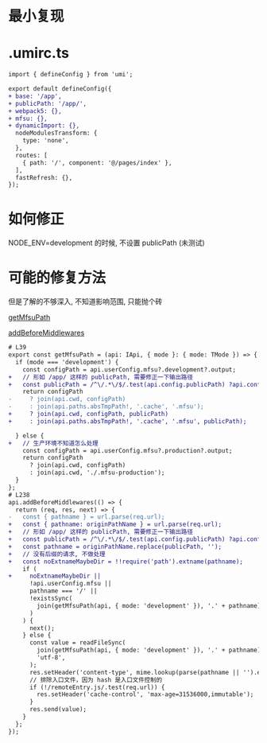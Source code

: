 # 最小复现

# .umirc.ts

```diff
import { defineConfig } from 'umi';

export default defineConfig({
+ base: '/app',
+ publicPath: '/app/',
+ webpack5: {},
+ mfsu: {},
+ dynamicImport: {},
  nodeModulesTransform: {
    type: 'none',
  },
  routes: [
    { path: '/', component: '@/pages/index' },
  ],
  fastRefresh: {},
});

```

# 如何修正
NODE_ENV=development 的时候, 不设置 publicPath (未测试)

# 可能的修复方法

但是了解的不够深入, 不知道影响范围, 只能抛个砖

[getMfsuPath](https://github.com/umijs/umi/blob/master/packages/preset-built-in/src/plugins/features/mfsu/mfsu.ts#L39)

[addBeforeMiddlewares](https://github.com/umijs/umi/blob/master/packages/preset-built-in/src/plugins/features/mfsu/mfsu.ts#L238)

```diff
# L39
export const getMfsuPath = (api: IApi, { mode }: { mode: TMode }) => {
  if (mode === 'development') {
    const configPath = api.userConfig.mfsu?.development?.output;
+   // 形如 /app/ 这样的 publicPath, 需要修正一下输出路径
+   const publicPath = /^\/.*\/$/.test(api.config.publicPath) ?api.config.publicPath : '';
    return configPath
-     ? join(api.cwd, configPath)
-     : join(api.paths.absTmpPath!, '.cache', '.mfsu');
+     ? join(api.cwd, configPath, publicPath)
+     : join(api.paths.absTmpPath!, '.cache', '.mfsu', publicPath);

  } else {
+   // 生产环境不知道怎么处理
    const configPath = api.userConfig.mfsu?.production?.output;
    return configPath
      ? join(api.cwd, configPath)
      : join(api.cwd, './.mfsu-production');
  }
};
# L238
api.addBeforeMiddlewares(() => {
  return (req, res, next) => {
-   const { pathname } = url.parse(req.url);
+   const { pathname: originPathName } = url.parse(req.url);
+   // 形如 /app/ 这样的 publicPath, 需要修正一下输出路径
+   const publicPath = /^\/.*\/$/.test(api.config.publicPath) ?api.config.publicPath : '';
+   const pathname = originPathName.replace(publicPath, '');
+   // 没有后缀的请求, 不做处理
+   const noExtnameMaybeDir = !!require('path').extname(pathname);
    if (
+     noExtnameMaybeDir ||
      !api.userConfig.mfsu ||
      pathname === '/' ||
      !existsSync(
        join(getMfsuPath(api, { mode: 'development' }), '.' + pathname),
      )
    ) {
      next();
    } else {
      const value = readFileSync(
        join(getMfsuPath(api, { mode: 'development' }), '.' + pathname),
        'utf-8',
      );
      res.setHeader('content-type', mime.lookup(parse(pathname || '').ext));
      // 排除入口文件，因为 hash 是入口文件控制的
      if (!/remoteEntry.js/.test(req.url)) {
        res.setHeader('cache-control', 'max-age=31536000,immutable');
      }
      res.send(value);
    }
  };
});
```
